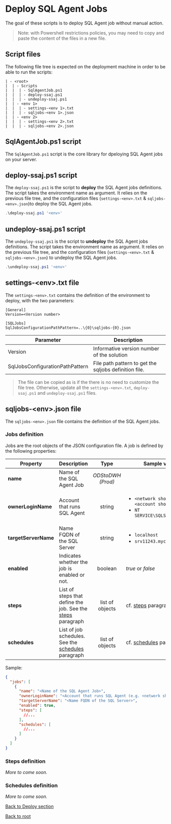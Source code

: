 # Deploy SQL Agent Jobs

The goal of these scripts is to deploy SQL Agent job without manual action.

> Note: with Powershell restrictions policies, you may need to copy and paste the content of the files in a new file.

## Script files

The following file tree is expected on the deployment machine in order to be able to run the scripts:

```text
| - <root>
|  | - Scripts
|  |  | - SqlAgentJob.ps1
|  |  | - deploy-ssaj.ps1
|  |  | - undeploy-ssaj.ps1
|  | - <env 1>
|  |  | - settings-<env 1>.txt
|  |  | - sqljobs-<env 1>.json
|  | - <env 2>
|  |  | - settings-<env 2>.txt
|  |  | - sqljobs-<env 2>.json
```

## SqlAgentJob.ps1 script

The `SqlAgentJob.ps1` script is the core library for dpeloying SQL Agent jobs on your server.

## deploy-ssaj.ps1 script

The `deploy-ssaj.ps1` is the script to **deploy** the SQL Agent jobs definitions. The script takes the environment name as argument. It relies on the previous file tree, and the configuration files (`settings-<env>.txt` & `sqljobs-<env>.json`)to deploy the SQL Agent jobs.

```powershell
.\deploy-ssaj.ps1 '<env>'
```

## undeploy-ssaj.ps1 script

The `undeploy-ssaj.ps1` is the script to **undeploy** the SQL Agent jobs definitions. The script takes the environment name as argument. It relies on the previous file tree, and the configuration files (`settings-<env>.txt` & `sqljobs-<env>.json`) to undeploy the SQL Agent jobs.

```powershell
.\undeploy-ssaj.ps1 '<env>'
```

## settings-\<env\>.txt file

The `settings-<env>.txt` contains the definition of the environment to deploy, with the two parameters:

```text
[General]
Version=<Version number>

[SQLJobs]
SqlJobsConfigurationPathPattern=..\{0}\sqljobs-{0}.json
```

|Parameter|Description|
|---|---|
|Version|Informative version number of the solution|
|SqlJobsConfigurationPathPattern|File path pattern to get the sqljobs definition file.|

> The file can be copied as is if the there is no need to customize the file tree. Otherwise, update all the `settings-<env>.txt`, `deploy-ssaj.ps1` and `undeploy-ssaj.ps1` files.

## sqljobs-\<env\>.json file

The `sqljobs-<env>.json` file contains the definition of the SQL Agent jobs.

### Jobs definition

Jobs are the root objects of the JSON configuration file. A job is defined by the following properties:

|Property|Description|Type|Sample value|
|---|---|:---:|---|
|**name**|Name of the SQL Agent Job|*ODStoDWH (Prod)*|
|**ownerLoginName**|Account that runs SQL Agent|string|<ul><li>`<network short name>\<account short name>`</li><li>`NT SERVICE\SQLSERVERAGENT`</li></ul>|
|**targetServerName**|Name FQDN of the SQL Server|string|<ul><li>`localhost`</li><li>`srv11243.mycompny.local`</li></ul>|
|**enabled**|Indicates whether the job is enabled or not. |boolean|*true* or *false*|
|**steps**|List of steps that define the job. See the [steps](#steps-definition) paragraph|list of objects|cf. [steps](#steps-definition) paragraph|
|**schedules**|List of job schedules. See the [schedules](#schedules-definition) paragraph|list of objects|cf. [schedules](#schedules-definition) paragraph|

Sample:

```json
{
  "jobs": [
    {
      "name": "<Name of the SQL Agent Job>",
      "ownerLoginName": "<Account that runs SQL Agent (e.g. <network short name>\\<account short name>>, NT SERVICE\\SQLSERVERAGENT, ...)",
      "targetServerName": "<Name FQDN of the SQL Server>",
      "enabled": true,
      "steps": [
        //...
      ],
      "schedules": [
        //...
      ]
    }
  ]
}
```

### Steps definition

*More to come soon.*

### Schedules definition

*More to come soon.*

[Back to Deploy section](https://github.com/EhRom/Puffix.SqlDevOps/tree/master/Deploy)

[Back to root](https://github.com/EhRom/Puffix.SqlDevOps)
